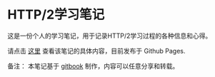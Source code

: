HTTP/2学习笔记
=======================

这是一份个人的学习笔记，用于记录HTTP/2学习过程的各种信息和心得。

请点击 [这里](http://skyao.github.io/leaning-http2/) 查看该笔记的具体内容，目前发布于 Github Pages. 

备注： 本笔记基于  [gitbook](http://www.gitbook.io/) 制作，内容可以任意分享和转载。


